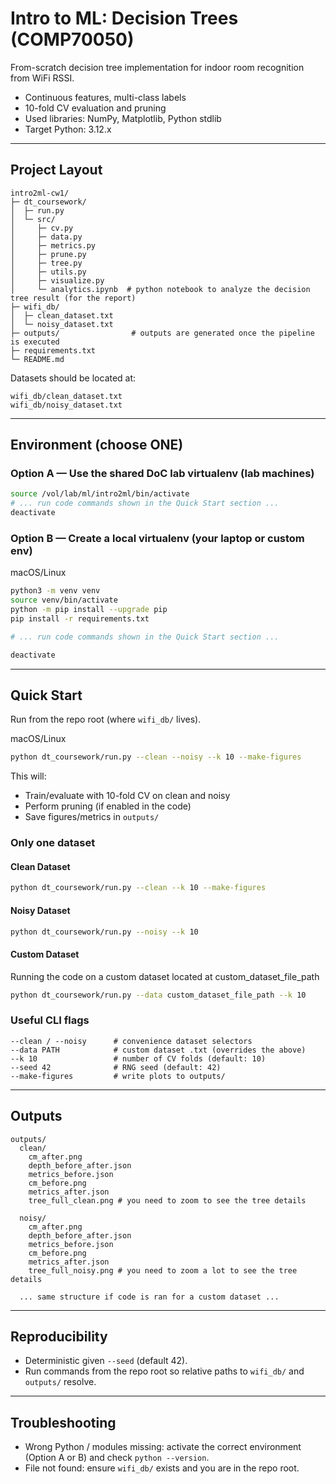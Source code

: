 # Intro to ML: Decision Trees (COMP70050)

From-scratch decision tree implementation for indoor room recognition from WiFi RSSI.

- Continuous features, multi-class labels
- 10-fold CV evaluation and pruning
- Used libraries: NumPy, Matplotlib, Python stdlib
- Target Python: 3.12.x

---

## Project Layout

```
intro2ml-cw1/
├─ dt_coursework/
│  ├─ run.py
│  └─ src/
│     ├─ cv.py
│     ├─ data.py
│     ├─ metrics.py
│     ├─ prune.py
│     ├─ tree.py
│     ├─ utils.py
│     ├─ visualize.py
│     └─ analytics.ipynb  # python notebook to analyze the decision tree result (for the report)
├─ wifi_db/
│  ├─ clean_dataset.txt
│  └─ noisy_dataset.txt
├─ outputs/                # outputs are generated once the pipeline is executed
├─ requirements.txt
└─ README.md
```

Datasets should be located at:

```
wifi_db/clean_dataset.txt
wifi_db/noisy_dataset.txt
```

---

## Environment (choose ONE)

### Option A — Use the shared DoC lab virtualenv (lab machines)

```bash
source /vol/lab/ml/intro2ml/bin/activate
# ... run code commands shown in the Quick Start section ...
deactivate
```
### Option B — Create a local virtualenv (your laptop or custom env)

macOS/Linux

```bash
python3 -m venv venv
source venv/bin/activate
python -m pip install --upgrade pip
pip install -r requirements.txt

# ... run code commands shown in the Quick Start section ...

deactivate
```


---

## Quick Start

Run from the repo root (where `wifi_db/` lives).

macOS/Linux

```bash
python dt_coursework/run.py --clean --noisy --k 10 --make-figures
```

This will:

- Train/evaluate with 10-fold CV on clean and noisy
- Perform pruning (if enabled in the code)
- Save figures/metrics in `outputs/`

### Only one dataset

#### Clean Dataset
```bash
python dt_coursework/run.py --clean --k 10 --make-figures
```

#### Noisy Dataset
```bash
python dt_coursework/run.py --noisy --k 10
```

#### Custom Dataset
Running the code on a custom dataset located at custom_dataset_file_path
```bash
python dt_coursework/run.py --data custom_dataset_file_path --k 10
```

### Useful CLI flags

```
--clean / --noisy      # convenience dataset selectors
--data PATH            # custom dataset .txt (overrides the above)
--k 10                 # number of CV folds (default: 10)
--seed 42              # RNG seed (default: 42)
--make-figures         # write plots to outputs/
```

---

## Outputs

```
outputs/
  clean/
    cm_after.png
    depth_before_after.json
    metrics_before.json
    cm_before.png
    metrics_after.json
    tree_full_clean.png # you need to zoom to see the tree details

  noisy/
    cm_after.png
    depth_before_after.json
    metrics_before.json
    cm_before.png
    metrics_after.json
    tree_full_noisy.png # you need to zoom a lot to see the tree details

  ... same structure if code is ran for a custom dataset ...
```

---

## Reproducibility

- Deterministic given `--seed` (default 42).
- Run commands from the repo root so relative paths to `wifi_db/` and `outputs/` resolve.

---

## Troubleshooting

- Wrong Python / modules missing: activate the correct environment (Option A or B) and check `python --version`.
- File not found: ensure `wifi_db/` exists and you are in the repo root.
